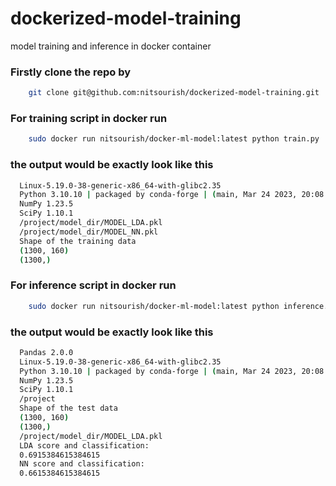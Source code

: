 # dockerized-model-training
model training and inference in docker container

### Firstly clone the repo by


```bash
    git clone git@github.com:nitsourish/dockerized-model-training.git
```  

### For training script in docker run

```bash
    sudo docker run nitsourish/docker-ml-model:latest python train.py
``` 
### the output would be exactly look like this

```bash
  Linux-5.19.0-38-generic-x86_64-with-glibc2.35
  Python 3.10.10 | packaged by conda-forge | (main, Mar 24 2023, 20:08:06) [GCC 11.3.0]
  NumPy 1.23.5
  SciPy 1.10.1
  /project/model_dir/MODEL_LDA.pkl
  /project/model_dir/MODEL_NN.pkl
  Shape of the training data
  (1300, 160)
  (1300,)
```

### For inference script in docker run

```bash
    sudo docker run nitsourish/docker-ml-model:latest python inference.py
``` 
### the output would be exactly look like this

```bash
  Pandas 2.0.0
  Linux-5.19.0-38-generic-x86_64-with-glibc2.35
  Python 3.10.10 | packaged by conda-forge | (main, Mar 24 2023, 20:08:06) [GCC 11.3.0]
  NumPy 1.23.5
  SciPy 1.10.1
  /project
  Shape of the test data
  (1300, 160)
  (1300,)
  /project/model_dir/MODEL_LDA.pkl
  LDA score and classification:
  0.6915384615384615
  NN score and classification:
  0.6615384615384615
```   
